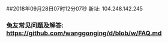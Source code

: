 ##2018年09月28日07时12分07秒 新址: 104.248.142.245
### 兔友常见问题及解答: https://github.com/wanggonging/d/blob/w/FAQ.md
